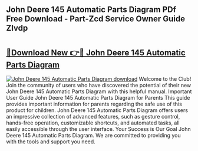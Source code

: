 ## John Deere 145 Automatic Parts Diagram PDf Free Download - Part-Zcd Service Owner Guide ZIvdp

# <h2><a href="http://dfpr6iw.blite.top/?on=John+Deere+145+Automatic+Parts+Diagram">🔗Download New 👉🔴 John Deere 145 Automatic Parts Diagram</a></h2>

[![John Deere 145 Automatic Parts Diagram download](https://i.imgur.com/lujVjoI.png)](http://dfpr6iw.blite.top/?on=John+Deere+145+Automatic+Parts+Diagram)
Welcome to the Club! Join the community of users who have discovered the potential of their new John Deere 145 Automatic Parts Diagram with this helpful manual. Important User Guide John Deere 145 Automatic Parts Diagram for Parents This guide provides important information for parents regarding the safe use of this product for children. John Deere 145 Automatic Parts Diagram offers users an impressive collection of advanced features, such as gesture control, hands-free operation, customizable shortcuts, and automated tasks, all easily accessible through the user interface. Your Success is Our Goal John Deere 145 Automatic Parts Diagram. We are committed to providing you with the tools and support you need.
